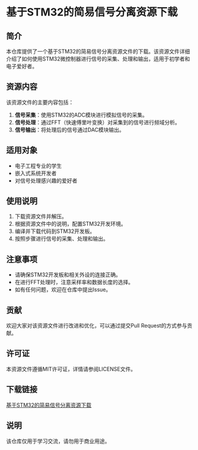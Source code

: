 # 基于STM32的简易信号分离资源下载

## 简介

本仓库提供了一个基于STM32的简易信号分离资源文件的下载。该资源文件详细介绍了如何使用STM32微控制器进行信号的采集、处理和输出，适用于初学者和电子爱好者。

## 资源内容

该资源文件的主要内容包括：

1. **信号采集**：使用STM32的ADC模块进行模拟信号的采集。
2. **信号处理**：通过FFT（快速傅里叶变换）对采集到的信号进行频域分析。
3. **信号输出**：将处理后的信号通过DAC模块输出。

## 适用对象

- 电子工程专业的学生
- 嵌入式系统开发者
- 对信号处理感兴趣的爱好者

## 使用说明

1. 下载资源文件并解压。
2. 根据资源文件中的说明，配置STM32开发环境。
3. 编译并下载代码到STM32开发板。
4. 按照步骤进行信号的采集、处理和输出。

## 注意事项

- 请确保STM32开发板和相关外设的连接正确。
- 在进行FFT处理时，注意采样率和数据长度的选择。
- 如有任何问题，欢迎在仓库中提出Issue。

## 贡献

欢迎大家对该资源文件进行改进和优化，可以通过提交Pull Request的方式参与贡献。

## 许可证

本资源文件遵循MIT许可证，详情请参阅LICENSE文件。

## 下载链接
[基于STM32的简易信号分离资源下载](https://pan.quark.cn/s/7c204a45b5ae)

## 说明

该仓库仅用于学习交流，请勿用于商业用途。
